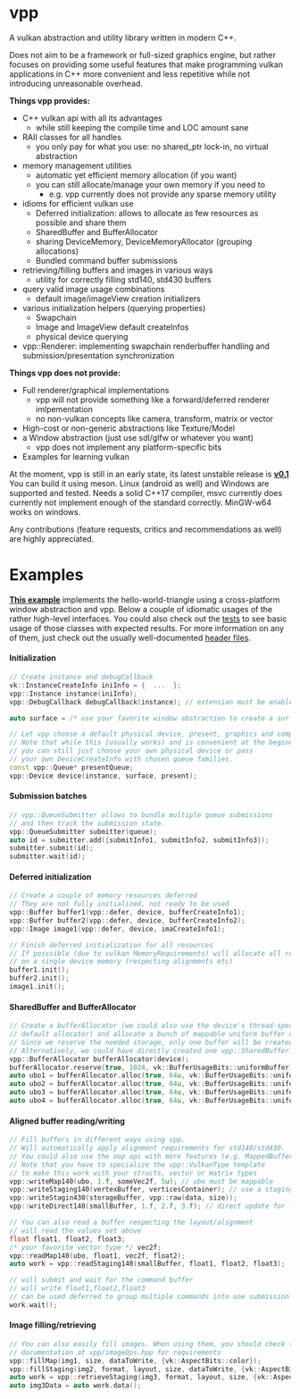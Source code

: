 vpp
===

A vulkan abstraction and utility library written in modern C++.

Does not aim to be a framework or full-sized graphics engine, but rather focuses on
providing some useful features that make programming vulkan applications in
C++ more convenient and less repetitive while not introducing unreasonable overhead.

__Things vpp provides:__

- C++ vulkan api with all its advantages
	- while still keeping the compile time and LOC amount sane
- RAII classes for all handles
	- you only pay for what you use: no shared_ptr lock-in, no virtual abstraction
- memory management utilities
	- automatic yet efficient memory allocation (if you want)
	- you can still allocate/manage your own memory if you need to
		- e.g. vpp currently does not provide any sparse memory utility
- idioms for efficient vulkan use
	- Deferred initialization: allows to allocate as few resources as possible
	  and share them
	- SharedBuffer and BufferAllocator
	- sharing DeviceMemory, DeviceMemoryAllocator (grouping allocations)
	- Bundled command buffer submissions
- retrieving/filling buffers and images in various ways
	- utility for correctly filling std140, std430 buffers
- query valid image usage combinations
	- default image/imageView creation initializers
- various initialization helpers (querying properties)
	- Swapchain
	- Image and ImageView default createInfos
	- physical device querying
- vpp::Renderer: implementing swapchain renderbuffer handling and 
  submission/presentation synchronization

__Things vpp does not provide:__

- Full renderer/graphical implementations
	- vpp will not provide something like a forward/deferred renderer imlpementation
	- no non-vulkan concepts like camera, transform, matrix or vector
- High-cost or non-generic abstractions like Texture/Model
- a Window abstraction (just use sdl/glfw or whatever you want)
	- vpp does not implement any platform-specific bits
- Examples for learning vulkan

At the moment, vpp is still in an early state, its latest unstable release
is __[v0.1](https://github.com/nyorain/vpp/releases)__
You can build it using meson. Linux (android as well) and Windows are
supported and tested. Needs a solid C++17 compiler, msvc currently does
currently not implement enough of the standard correctly.
MinGW-w64 works on windows.

Any contributions (feature requests, critics and recommendations as well)
are highly appreciated.

# Examples

__[This example](docs/examples/intro_ny.cpp)__ implements the hello-world-triangle
using a cross-platform window abstraction and vpp.
Below a couple of idiomatic usages of the rather high-level interfaces.
You could also check out the [tests](docs/tests) to see basic usage
of those classes with expected results.
For more information on any of them, just check out the usually well-documented
[header files](include/vpp).

#### Initialization

```cpp
// Create instance and debugCallback
vk::InstanceCreateInfo iniInfo = {  ...  };
vpp::Instance instance(iniInfo);
vpp::DebugCallback debugCallback(instance); // extension must be enabled

auto surface = /* use your favorite window abstraction to create a surface */

// Let vpp choose a default physical device, present, graphics and compute queue
// Note that while this (usually works) and is convenient at the beginning,
// you can still just choose your own physical device or pass
// your own DeviceCreateInfo with chosen queue families.
const vpp::Queue* presentQueue;
vpp::Device device(instance, surface, present);
```

#### Submission batches

```cpp
// vpp::QueueSubmitter allows to bundle multiple queue submissions
// and then track the submission state.
vpp::QueueSubmitter submitter(queue);
auto id = submitter.add({submitInfo1, submitInfo2, submitInfo3});
submitter.submit(id);
submitter.wait(id);
```

#### Deferred initialization

```cpp
// Create a couple of memory resources deferred
// They are not fully initialized, not ready to be used
vpp::Buffer buffer1(vpp::defer, device, bufferCreateInfo1);
vpp::Buffer buffer2(vpp::defer, device, bufferCreateInfo2);
vpp::Image image1(vpp::defer, device, imaCreateInfo1);

// Finish deferred initialization for all resources
// If posssible (due to vulkan MemoryRequirements) will allocate all resources
// on a single device memory (respecting alignments etc)
buffer1.init();
buffer2.init();
image1.init();
```

#### SharedBuffer and BufferAllocator

```cpp
// Create a bufferAllocator (we could also use the device's thread-specific
// default allocator) and allocate a bunch of mappable uniform buffer objects.
// Since we reserve the needed storage, only one buffer will be created.
// Alternatively, we could have directly created one vpp::SharedBuffer.
vpp::BufferAllocator bufferAllocator(device);
bufferAllocator.reserve(true, 1024, vk::BufferUsageBits::uniformBuffer);
auto ubo1 = bufferAllocator.alloc(true, 64u, vk::BufferUsageBits::uniformBuffer);
auto ubo2 = bufferAllocator.alloc(true, 64u, vk::BufferUsageBits::uniformBuffer);
auto ubo3 = bufferAllocator.alloc(true, 64u, vk::BufferUsageBits::uniformBuffer);
auto ubo4 = bufferAllocator.alloc(true, 64u, vk::BufferUsageBits::uniformBuffer);
```

#### Aligned buffer reading/writing

```cpp
// Fill buffers in different ways using vpp.
// Will automatically apply alignment requirements for std140/std430.
// You could also use the oop api with more features (e.g. MappedBufferWriter)
// Note that you have to specialize the vpp::VulkanType template
// to make this work with your structs, vector or matrix types
vpp::writeMap140(ubo, 1.f, someVec2f, 5u); // ubo must be mappable
vpp::writeStaging140(vertexBuffer, verticesContainer); // use a staging buffer
vpp::writeStagin430(storageBuffer, vpp::raw(data, size));
vpp::writeDirect140(smallBuffer, 1.f, 2.f, 3.f); // direct update for few data

// You can also read a buffer respecting the layout/alignment
// will read the values set above
float float1, float2, float3;
/* your favorite vector type */ vec2f;
vpp::readMap140(ubo, float1, vec2f, float2); 
auto work = vpp::readStaging140(smallBuffer, float1, float2, float3);

// will submit and wait for the command buffer
// will write float1,float2,float3
// can be used deferred to group multiple commands into one submission
work.wait(); 
```

#### Image filling/retrieving

```cpp
// You can also easily fill images. When using them, you should check the
// documentation at vpp/imageOps.hpp for requirements
vpp::fillMap(img1, size, dataToWrite, {vk::AspectBits::color});
vpp::fillStaging(img2, format, layout, size, dataToWrite, {vk::AspectBits::color});
auto work = vpp::retrieveStaging(img3, format, layout, size, {vk::AspectBits::color});
auto img3Data = auto work.data();
```